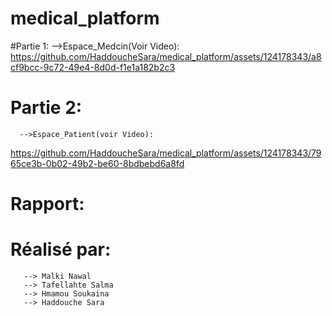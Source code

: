 # medical_platform
#Partie 1:
     -->Espace_Medcin(Voir Video):
https://github.com/HaddoucheSara/medical_platform/assets/124178343/a8cf9bcc-9c72-49e4-8d0d-f1e1a182b2c3

# Partie 2:
      -->Espace_Patient(voir Video):
https://github.com/HaddoucheSara/medical_platform/assets/124178343/7965ce3b-0b02-49b2-be60-8bdbebd6a8fd

# Rapport:


# Réalisé par:
       --> Malki Nawal
       --> Tafellahte Salma
       --> Hmamou Soukaina
       --> Haddouche Sara
